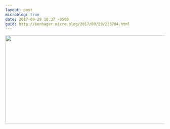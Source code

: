 ```yaml
---
layout: post
microblog: true
date: 2017-09-29 18:37 -0500
guid: http://benhager.micro.blog/2017/09/29/233704.html
---
```



<img src="http://hager.blog/uploads/2017/99f70565d2.jpg" width="600" height="281" />
